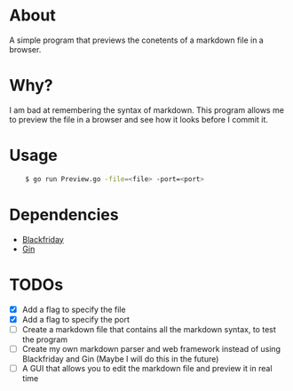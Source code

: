 # About
A simple program that previews the conetents of a markdown file in a browser.

# Why?
I am bad at remembering the syntax of markdown. This program allows me to preview the file in a browser and see how it looks before I commit it.

# Usage
```bash
    $ go run Preview.go -file=<file> -port=<port>
```

# Dependencies
* [Blackfriday](https://github.com/russross/blackfriday)
* [Gin](https://github.com/gin-gonic/gin)

# TODOs
* [x] Add a flag to specify the file
* [x] Add a flag to specify the port
* [ ] Create a markdown file that contains all the markdown syntax, to test the program
* [ ] Create my own markdown parser and web framework instead of using Blackfriday and Gin (Maybe I will do this in the future)
* [ ] A GUI that allows you to edit the markdown file and preview it in real time